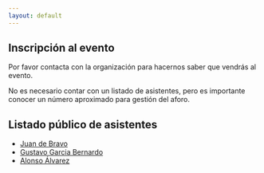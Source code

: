 ```yaml
---
layout: default
---
```


## Inscripción al evento

Por favor contacta con la organización para hacernos saber que vendrás al evento.

No es necesario contar con un listado de asistentes, pero es importante conocer un número
aproximado para gestión del aforo.

## Listado público de asistentes
- [Juan de Bravo](https://www.juandebravo.com)
- [Gustavo Garcia Bernardo](https://twitter.com/anarchyco)
- [Alonso Álvarez](https://x.com/alalga)